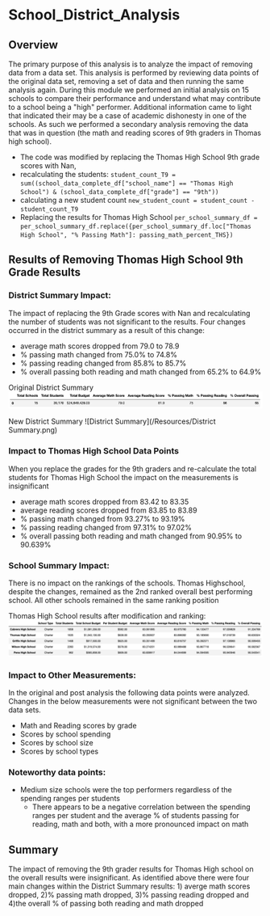 # School_District_Analysis

## Overview
The primary purpose of this analysis is to analyze the impact of removing data from a data set.  This analysis is performed by reviewing data points of the original data set, removing a set of data and then running the same analysis again.  During this module we performed an initial analysis on 15 schools to compare their performance and understand what may contribute to a school being a "high" performer.  Additional information came to light that indicated their may be a case of academic dishonesty in one of the schools.  As such we performed a secondary analysis removing the data that was in question (the math and reading scores of 9th graders in Thomas high school).  

  - The code was modified by replacing the Thomas High School 9th grade scores with Nan, 
  - recalculating the students: `student_count_T9 = sum((school_data_complete_df["school_name"] == "Thomas High School") & (school_data_complete_df["grade"] == "9th"))`
  - calculating a new student count `new_student_count = student_count - student_count_T9`
  - Replacing the results for Thomas High School `per_school_summary_df = per_school_summary_df.replace({per_school_summary_df.loc["Thomas High School", "% Passing Math"]: passing_math_percent_THS})`


## Results of Removing Thomas High School 9th Grade Results

### District Summary Impact:
The impact of replacing the 9th Grade scores with Nan and recalculating the number of students was not significant to the results.  Four changes occurred in the district summary as a result of this change:
 - average math scores dropped from 79.0 to 78.9
 - % passing math changed from 75.0% to 74.8%
 - % passing reading changed from 85.8% to 85.7%
 - % overall passing both reading and math changed from 65.2% to 64.9%

Original District Summary
![Original_District_Summary](/Resources/District_Summary_Original.png)

New District Summary
![District Summary](/Resources/District Summary.png)

### Impact to Thomas High School Data Points
When you replace the grades for the 9th graders and re-calculate the total students for Thomas High School the impact on the measurements is insignificant
 - average math scores dropped from 83.42 to 83.35
 - average reading scores dropped from 83.85 to 83.89
 - % passing math changed from 93.27% to 93.19%
 - % passing reading changed from 97.31% to 97.02%
 - % overall passing both reading and math changed from 90.95% to 90.639%

### School Summary Impact:
There is no impact on the rankings of the schools.  Thomas Highschool, despite the changes, remained as the 2nd ranked overall best performing school.  All other schools remained in the same ranking position

Thomas High School results after modification and ranking:
![Top 5 Schools](/Resources/Top5_Schools.png)

### Impact to Other Measurements:
In the original and post analysis the following data points were analyzed.  Changes in the below measurements were not significant between the two data sets.
  - Math and Reading scores by grade
  - Scores by school spending
  - Scores by school size
  - Scores by school types

### Noteworthy data points:
- Medium size schools were the top performers regardless of the spending ranges per students
  - There appears to be a negative correlation between the spending ranges per student and the average % of students passing for reading, math and both, with a more pronounced impact on math

## Summary
The impact of removing the 9th grader results for Thomas High school on the overall results were insignificant.  As identified above there were four main changes within the District Summary results: 1) averge math scores dropped, 2)% passing math dropped, 3)% passing reading dropped and 4)the overall % of passing both reading and math dropped




